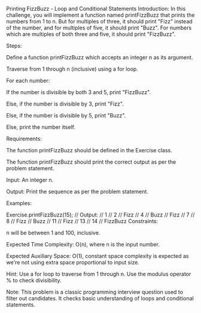 Printing FizzBuzz - Loop and Conditional Statements
Introduction: In this challenge, you will implement a function named printFizzBuzz that prints the numbers from 1 to n. But for multiples of three, it should print "Fizz" instead of the number, and for multiples of five, it should print "Buzz". For numbers which are multiples of both three and five, it should print "FizzBuzz".

Steps:

Define a function printFizzBuzz which accepts an integer n as its argument.

Traverse from 1 through n (inclusive) using a for loop.

For each number:

If the number is divisible by both 3 and 5, print "FizzBuzz".

Else, if the number is divisible by 3, print "Fizz".

Else, if the number is divisible by 5, print "Buzz".

Else, print the number itself.

Requirements:

The function printFizzBuzz should be defined in the Exercise class.

The function printFizzBuzz should print the correct output as per the problem statement.

Input: An integer n.

Output: Print the sequence as per the problem statement.

Examples:

Exercise.printFizzBuzz(15);
// Output:
// 1
// 2
// Fizz
// 4
// Buzz
// Fizz
// 7
// 8
// Fizz
// Buzz
// 11
// Fizz
// 13
// 14
// FizzBuzz
Constraints:

n will be between 1 and 100, inclusive.

Expected Time Complexity: O(n), where n is the input number.

Expected Auxiliary Space: O(1), constant space complexity is expected as we're not using extra space proportional to input size.

Hint: Use a for loop to traverse from 1 through n. Use the modulus operator % to check divisibility.

Note: This problem is a classic programming interview question used to filter out candidates. It checks basic understanding of loops and conditional statements.